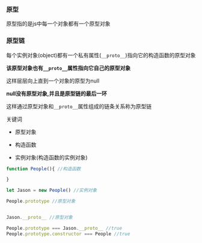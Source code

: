 ### 原型

原型指的是js中每一个对象都有一个原型对象

### 原型链

每个实例对象(object)都有一个私有属性(`__proto__`)指向它的构造函数的原型对象

**该原型对象也有`__proto__`属性指向它自己的原型对象**

这样层层向上直到一个对象的原型为null

**null没有原型对象,并且是原型链的最后一环**

这样通过原型对象和`__proto__`属性组成的链条关系称为原型链

关键词

- 原型对象

- 构造函数
- 实例对象(构造函数的实例对象)



```js
function People(){ //构造函数

}

let Jason = new People() //实例对象

People.prototype //原型对象


Jason.__proto__ //原型对象

People.prototype === Jason.__proto__ //true
People.prototype.constructor === People //true
```



